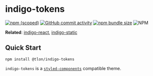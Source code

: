 # indigo-tokens
[![npm (scoped)](https://img.shields.io/npm/v/@tlon/indigo-tokens?style=plastic)](https://www.npmjs.com/package/@tlon/indigo-tokens)
[![GitHub commit activity](https://img.shields.io/github/commit-activity/m/urbit/indigo-tokens?style=plastic)](https://www.github.com/urbit/indigo-tokens)
[![npm bundle size](https://img.shields.io/bundlephobia/min/@tlon/indigo-tokens?style=plastic)](https://www.npmjs.com/package/@tlon/indigo-tokens)
![NPM](https://img.shields.io/npm/l/@tlon/indigo-tokens?style=plastic)

**Related**: [indigo-react](https://www.github.com/urbit/indigo-react),
[indigo-static](https://www.github.com/urbit/indigo-static)

## Quick Start

```
npm install @tlon/indigo-tokens
```

`indigo-tokens` is a [`styled-components`](https://styled-system.com/theme-specification) compatible theme.
